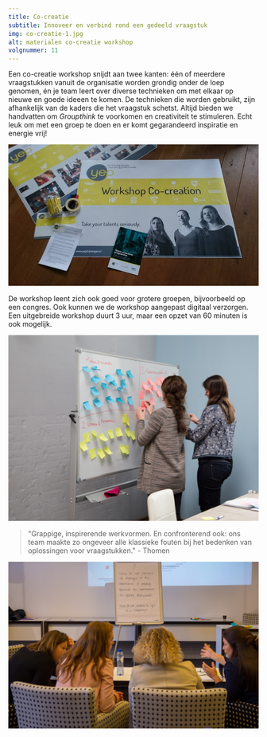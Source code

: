 ```yaml
---
title: Co-creatie
subtitle: Innoveer en verbind rond een gedeeld vraagstuk
img: co-creatie-1.jpg
alt: materialen co-creatie workshop
volgnummer: 11
---
```


Een co-creatie workshop snijdt aan twee kanten: één of meerdere vraagstukken vanuit de organisatie worden grondig onder de loep genomen, én je team leert over diverse technieken om met elkaar op nieuwe en goede ideeen te komen. De technieken die worden gebruikt, zijn afhankelijk van de kaders die het vraagstuk schetst. Altijd bieden we handvatten om <em>Groupthink</em> te voorkomen en creativiteit te stimuleren. Echt leuk om met een groep te doen en er komt gegarandeerd inspiratie en energie vrij!

![Materialen Yep co-creatie workshop](./co-creatie-4.jpg)

De workshop leent zich ook goed voor grotere groepen, bijvoorbeeld op een congres. Ook kunnen we de workshop aangepast digitaal verzorgen. Een uitgebreide workshop duurt 3 uur, maar een opzet van 60 minuten is ook mogelijk.

![2 dames staan bij bord vol post-its en maken een indeling](./co-creatie-3.jpg)

> "Grappige, inspirerende werkvormen. En confronterend ook: ons team maakte zo ongeveer alle klassieke fouten bij het bedenken van oplossingen voor vraagstukken." - Thomen

![4 vrouwen voeren een energiek gesprek voor een bord met 2 vraagstukken erop](./co-creatie-2.jpg)
